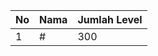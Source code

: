 | No | Nama            | Jumlah Level |
|----|-----------------|--------------|
| 1  | #    |    300        |

